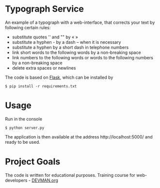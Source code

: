 # Typograph Service

An example of a typograph with a web-interface, that corrects your text by following certain rules:

* substitute quotes '' and "" by « »
* substitute a hyphen - by a dash – when it is necessary
* substitute a hyphen by a short dash in telephone numbers
* link short words to the following words by a non-breaking space
* link numbers to the following words or words to the following numbers by a non-breaking space
* delete extra spaces or newlines

The code is based on [Flask](http://flask.pocoo.org/docs/0.11/quickstart/), which can be installed by 
```#! bash
$ pip install -r requirements.txt
```

# Usage

Run in the console
```#! bash
$ python server.py
```
The application is then available at the address http://localhost:5000/ and ready to be used.



# Project Goals

The code is written for educational purposes. Training course for web-developers - [DEVMAN.org](https://devman.org)
